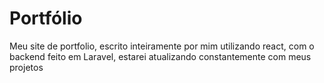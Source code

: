 # Portfólio

Meu site de portfolio, escrito inteiramente por mim utilizando react, com o backend feito em Laravel, estarei atualizando constantemente com meus projetos